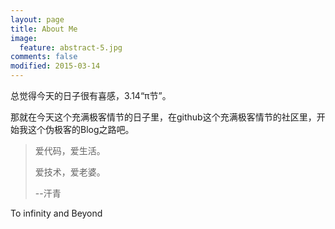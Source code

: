 ```yaml
---
layout: page
title: About Me
image:
  feature: abstract-5.jpg
comments: false
modified: 2015-03-14
---
```


总觉得今天的日子很有喜感，3.14“π节”。

那就在今天这个充满极客情节的日子里，在github这个充满极客情节的社区里，开始我这个伪极客的Blog之路吧。

>爱代码，爱生活。
>
>爱技术，爱老婆。
>
>--汗青

To infinity and Beyond





